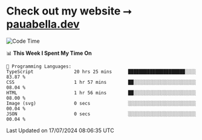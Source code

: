 # Check out my website ⭢ [pauabella.dev](https://pauabella.dev)

<!--START_SECTION:waka-->
![Code Time](http://img.shields.io/badge/Code%20Time-3%2C572%20hrs%2018%20mins-blue)

📊 **This Week I Spent My Time On** 

```text
💬 Programming Languages: 
TypeScript               20 hrs 25 mins      █████████████████████░░░░   83.87 % 
CSS                      1 hr 57 mins        ██░░░░░░░░░░░░░░░░░░░░░░░   08.04 % 
HTML                     1 hr 56 mins        ██░░░░░░░░░░░░░░░░░░░░░░░   08.00 % 
Image (svg)              0 secs              ░░░░░░░░░░░░░░░░░░░░░░░░░   00.04 % 
JSON                     0 secs              ░░░░░░░░░░░░░░░░░░░░░░░░░   00.04 % 
```


 Last Updated on 17/07/2024 08:06:35 UTC
<!--END_SECTION:waka-->

